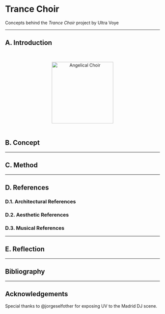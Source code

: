 # Trance Choir
Concepts behind the *Trance Choir* project by Ultra Voye

---

## A. Introduction

<p align="center" style="margin-top: 50px; margin-bottom: 50px;">
  <img src="imgs/angelical_choir.jpg" alt="Angelical Choir" width="200" />
</p>

## B. Concept
---
## C. Method
---
## D. References

### D.1. Architectural References

### D.2. Aesthetic References

### D.3. Musical References
---


## E. Reflection
---
## Bibliography

---

## Acknowledgements
Special thanks to @jorgeselfother for exposing UV to the Madrid DJ scene.
